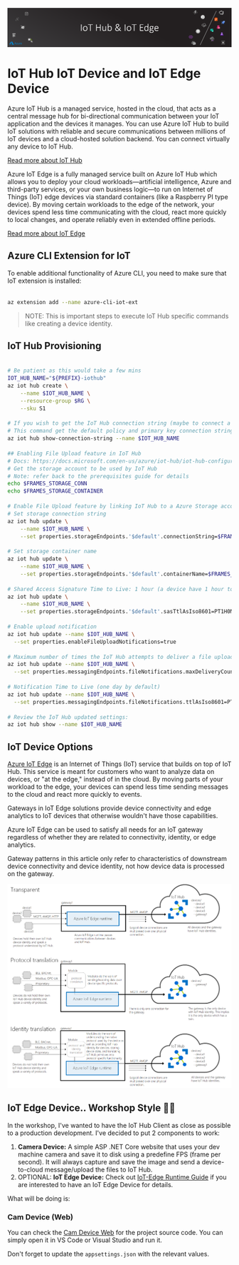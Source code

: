 ![banner](assets/banner.png)

# IoT Hub IoT Device and IoT Edge Device

Azure IoT Hub is a managed service, hosted in the cloud, that acts as a central message hub for bi-directional 
communication between your IoT application and the devices it manages. You can use Azure IoT Hub to build 
IoT solutions with reliable and secure communications between millions of IoT devices and a cloud-hosted 
solution backend. You can connect virtually any device to IoT Hub.

[Read more about IoT Hub](https://docs.microsoft.com/en-us/azure/iot-hub/about-iot-hub)

Azure IoT Edge is a fully managed service built on Azure IoT Hub which allows you to deploy your cloud workloads—artificial intelligence, Azure and third-party services, or your own business logic—to run on Internet of Things (IoT) edge devices via standard containers (like a Raspberry PI type device). By moving certain workloads to the edge of the network, your devices spend less time communicating with the cloud, react more quickly to local changes, and operate reliably even in extended offline periods.

[Read more about IoT Edge](https://azure.microsoft.com/en-us/services/iot-edge/)

## Azure CLI Extension for IoT

To enable additional functionality of Azure CLI, you need to make sure that IoT extension is installed:

```bash

az extension add --name azure-cli-iot-ext

```

>NOTE: This is important steps to execute IoT Hub specific commands like creating a device identity.

## IoT Hub Provisioning

```bash

# Be patient as this would take a few mins
IOT_HUB_NAME="${PREFIX}-iothub"
az iot hub create \
    --name $IOT_HUB_NAME \
    --resource-group $RG \
    --sku S1

# If you wish to get the IoT Hub connection string (maybe to connect a Device Explorer to it) use the following:
# This command get the default policy and primary key connection string
az iot hub show-connection-string --name $IOT_HUB_NAME

## Enabling File Upload feature in IoT Hub
# Docs: https://docs.microsoft.com/en-us/azure/iot-hub/iot-hub-configure-file-upload-cli
# Get the storage account to be used by IoT Hub
# Note: refer back to the prerequisites guide for details
echo $FRAMES_STORAGE_CONN
echo $FRAMES_STORAGE_CONTAINER

# Enable File Upload feature by linking IoT Hub to a Azure Storage account.
# Set storage connection string
az iot hub update \
    --name $IOT_HUB_NAME \
    --set properties.storageEndpoints.'$default'.connectionString=$FRAMES_STORAGE_CONN

# Set storage container name
az iot hub update \
    --name $IOT_HUB_NAME \
    --set properties.storageEndpoints.'$default'.containerName=$FRAMES_STORAGE_CONTAINER

# Shared Access Signature Time to Live: 1 hour (a device have 1 hour to upload or the temp key will expire)
az iot hub update \
    --name $IOT_HUB_NAME \
    --set properties.storageEndpoints.'$default'.sasTtlAsIso8601=PT1H0M0S

# Enable upload notification
az iot hub update --name $IOT_HUB_NAME \
  --set properties.enableFileUploadNotifications=true

# Maximum number of times the IoT Hub attempts to deliver a file upload notification. Set to 10 by default
az iot hub update --name $IOT_HUB_NAME \
  --set properties.messagingEndpoints.fileNotifications.maxDeliveryCount=100

# Notification Time to Live (one day by default)
az iot hub update --name $IOT_HUB_NAME \
  --set properties.messagingEndpoints.fileNotifications.ttlAsIso8601=PT1H0M0S

# Review the IoT Hub updated settings:
az iot hub show --name $IOT_HUB_NAME

```

## IoT Device Options

[Azure IoT Edge](https://docs.microsoft.com/en-us/azure/iot-edge/) is an Internet of Things (IoT) service that builds on top of IoT Hub. This service is meant for customers who want to analyze data on devices, or "at the edge," instead of in the cloud. By moving parts of your workload to the edge, your devices can spend less time sending messages to the cloud and react more quickly to events.

Gateways in IoT Edge solutions provide device connectivity and edge analytics to IoT devices that otherwise wouldn't have those capabilities.

Azure IoT Edge can be used to satisfy all needs for an IoT gateway regardless of whether they are related to connectivity, identity, or edge analytics.

Gateway patterns in this article only refer to characteristics of downstream device connectivity and device identity, not how device data is processed on the gateway.

![iot-edge-gateway](assets/edge-as-gateway.png)

## IoT Edge Device.. Workshop Style 🐱‍👓

In the workshop, I've wanted to have the IoT Hub Client as close as possible to a production development. I've decided to put 2 components to work:

1. **Camera Device:** A simple ASP .NET Core website that uses your dev machine camera and save it to disk using a predefine FPS (frame per second). It will always capture and save the image and send a device-to-cloud message/upload the files to IoT Hub.
2. OPTIONAL: **IoT Edge Device:** Check out [IoT-Edge Runtime Guide](IOT-EDGE.md) if you are interested to have an IoT Edge Device for details.

What will be doing is:

### Cam Device (Web)

You can check the [Cam Device Web](../../src/iot/Cam.Device.Web) for the project source code. You can simply open it in VS Code or Visual Studio and run it.

Don't forget to update the  ```appsettings.json``` with the relevant values.